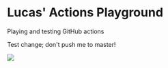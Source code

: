 # Lucas' Actions Playground
Playing and testing GitHub actions

Test change; don't push me to master!

![](https://github.com/lucascosti/actions-public-playground/workflows/Greet%20Everyone/badge.svg?branch=master)
